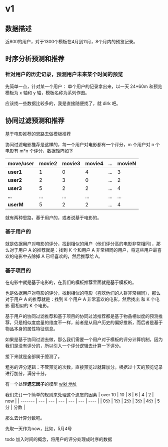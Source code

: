 # v1

## 数据描述

近800的用户，对于1300个模板在4月到11月，8个月内的预览记录。

## 时序分析预测和推荐

### 针对用户的历史记录，预测用户未来某个时间的预览

先简单一点，针对某一个用户：
单个用户的记录拿出来，以一天 24*60m 和预览模板为 x 轴和 y 轴，模板名称为系列作图。

应该找一些数据比较多的，我是直接随便找了，就 dirk 吧。

## 协同过滤预测和推荐

基于电影推荐的思路去做模板推荐

协同过滤电影推荐是这样的，每一个用户对电影都有一个评分，m 个用户对 n 个电影有 m*n 个评分，数据矩阵如下

| move/user | movie2 | movie3 | movie4 | ... | movieN |
| --------- | ------ | ------ | ------ | --- | ------ |
| __user1__ | 1      | 0      | 4      | ... | 3      |
| __user2__ | 2      | 3      | 0      | ... | 2      |
| __user3__ | 5      | 2      | 2      | ... | 4      |
| __...__   | ...    | ...    | ...    | ... | ...    |
| __userM__ | 5      | 2      | 2      | ... | 4      |

就有两种思路，基于用户的，或者说基于电影的。

### 基于用户的

就是依据用户对电影的评分，找到相似的用户（他们评分高的电影非常相同），那么对于用户 A 的推荐就是：找到 K 个和用户 A 非常相同的用户，将这些用户最喜欢的电影中去除掉 A 已经喜欢的，然后推荐给 A。

### 基于项目的

在电影中就是基于电影的，在我们的模板推荐里面就是基于模板的。

也是依据用户对电影的评分，找到相似的电影（喜欢他们的人群非常相同），那么对于用户 A 的推荐就是：找到 K 个用户 A 非常喜欢的电影，然后找出 和 K 个电影 最相似的 K 个电影。

基于用户的协同过滤推荐和基于项目的协同过滤推荐都是基于物品相似度的预测推荐，只是相似度度量的维度不一样，前者是从用户历史的偏好推断，而后者是基于物品本身的属性特征信息。

如果是基于协同过滤去做，那么我们需要一个用户对于模板的评分计算机制，因为我们是没有评分的，所以引入一个评分逻辑去计算一下评分。

接下来就是全部属于臆测了。

粗劣的评分逻辑：不管预览的次数，直接预览过就算加分。根据过十天的预览记录进行加分，满分十分。

有一个处理**遗忘因子**的模型 [wiki 地址](https://en.wikipedia.org/wiki/Recursive_least_squares_filter)

我们先订一个简单的规则来处理这个遗忘的因素
| over 10 | 10  | 8   | 6   | 4   | 2   | now  |
| ------- | --- | --- | --- | --- | --- | ---- |
| 0分     | 1分 | 2分 | 3分 | 4分 | 5分 | 分数 |

那么去计算分数吧。

先取一天作为now，比如，5月4号





todo 加入时间的概念，将用户的评分处理成时序的数据
